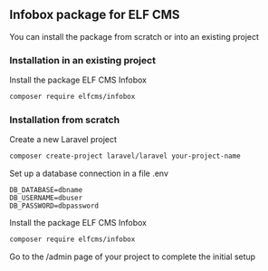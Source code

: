 ## Infobox package for ELF CMS

You can install the package from scratch or into an existing project

### Installation in an existing project

Install the package ELF CMS Infobox
```sh
composer require elfcms/infobox
```

### Installation from scratch

Create a new Laravel project
```sh
composer create-project laravel/laravel your-project-name
```

Set up a database connection in a file .env
```
DB_DATABASE=dbname
DB_USERNAME=dbuser
DB_PASSWORD=dbpassword
```

Install the package ELF CMS Infobox
```sh
composer require elfcms/infobox
```

Go to the /admin page of your project to complete the initial setup
